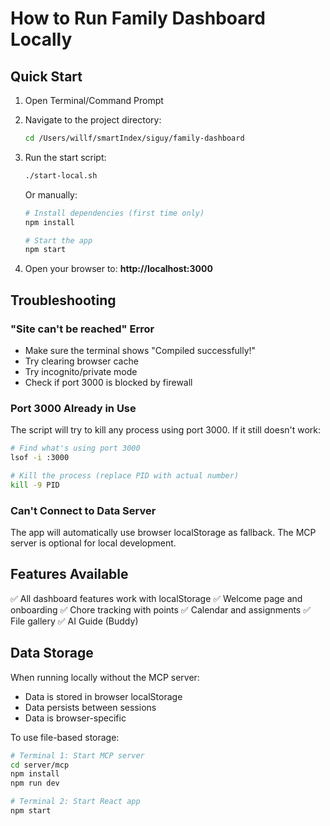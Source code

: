 # How to Run Family Dashboard Locally

## Quick Start

1. Open Terminal/Command Prompt
2. Navigate to the project directory:
   ```bash
   cd /Users/willf/smartIndex/siguy/family-dashboard
   ```

3. Run the start script:
   ```bash
   ./start-local.sh
   ```

   Or manually:
   ```bash
   # Install dependencies (first time only)
   npm install
   
   # Start the app
   npm start
   ```

4. Open your browser to:
   **http://localhost:3000**

## Troubleshooting

### "Site can't be reached" Error
- Make sure the terminal shows "Compiled successfully!"
- Try clearing browser cache
- Try incognito/private mode
- Check if port 3000 is blocked by firewall

### Port 3000 Already in Use
The script will try to kill any process using port 3000. If it still doesn't work:
```bash
# Find what's using port 3000
lsof -i :3000

# Kill the process (replace PID with actual number)
kill -9 PID
```

### Can't Connect to Data Server
The app will automatically use browser localStorage as fallback. The MCP server is optional for local development.

## Features Available

✅ All dashboard features work with localStorage
✅ Welcome page and onboarding
✅ Chore tracking with points
✅ Calendar and assignments
✅ File gallery
✅ AI Guide (Buddy)

## Data Storage

When running locally without the MCP server:
- Data is stored in browser localStorage
- Data persists between sessions
- Data is browser-specific

To use file-based storage:
```bash
# Terminal 1: Start MCP server
cd server/mcp
npm install
npm run dev

# Terminal 2: Start React app
npm start
```